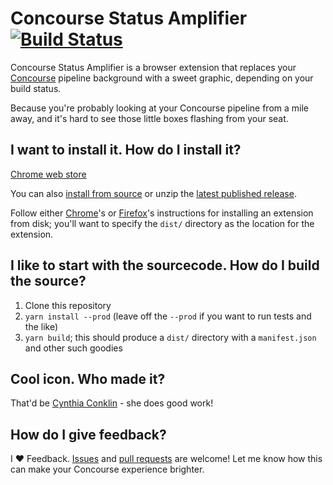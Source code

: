 # Concourse Status Amplifier [![Build Status](https://travis-ci.org/carpeliam/concourse-status-amplifier.svg?branch=master)](https://travis-ci.org/carpeliam/concourse-status-amplifier)

Concourse Status Amplifier is a browser extension that replaces your [Concourse](https://concourse-ci.org/) pipeline background with a sweet graphic, depending on your build status.

Because you're probably looking at your Concourse pipeline from a mile away, and it's hard to see those little boxes flashing from your seat.

## I want to install it. How do I install it?

[Chrome web store](https://chrome.google.com/webstore/detail/concourse-status-amplifie/hlocifdhegikgbaineimppincgbaeheg)

You can also [install from source](#i-like-to-start-with-the-sourcecode-how-do-i-build-the-source) or unzip the [latest published release](https://github.com/carpeliam/concourse-status-amplifier/releases/latest/download/Pre-built.Artifact.zip).

Follow either [Chrome](https://developer.chrome.com/extensions/getstarted#manifest)'s or [Firefox](https://developer.mozilla.org/en-US/docs/Mozilla/Add-ons/WebExtensions/Your_first_WebExtension#Installing)'s instructions for installing an extension from disk; you'll want to specify the `dist/` directory as the location for the extension.

## I like to start with the sourcecode. How do I build the source?

1. Clone this repository
2. `yarn install --prod` (leave off the `--prod` if you want to run tests and the like)
3. `yarn build`; this should produce a `dist/` directory with a `manifest.json` and other such goodies

## Cool icon. Who made it?

That'd be [Cynthia Conklin](https://cconklin.myportfolio.com/about) - she does good work!

## How do I give feedback?

I ❤️ Feedback. [Issues] and [pull requests] are welcome! Let me know how this can make your Concourse experience brighter.

[Issues]: https://github.com/carpeliam/concourse-status-amplifier/issues
[Pull Requests]: https://github.com/carpeliam/concourse-status-amplifier/pulls

